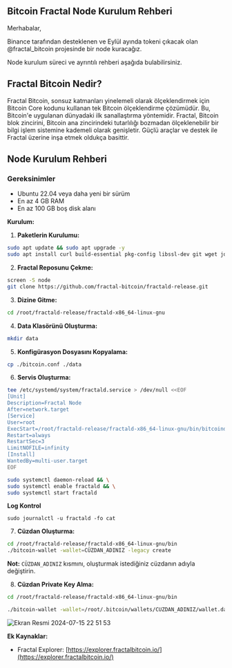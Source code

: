 ## Bitcoin Fractal Node Kurulum Rehberi

Merhabalar,

Binance tarafından desteklenen ve Eylül ayında tokeni çıkacak olan @fractal_bitcoin projesinde bir node kuracağız. 

Node kurulum süreci ve ayrıntılı rehberi aşağıda bulabilirsiniz.

## Fractal Bitcoin Nedir?

Fractal Bitcoin, sonsuz katmanları yinelemeli olarak ölçeklendirmek için Bitcoin Core kodunu kullanan tek Bitcoin ölçeklendirme çözümüdür. Bu, Bitcoin'e uygulanan dünyadaki ilk sanallaştırma yöntemidir. Fractal, Bitcoin blok zincirini, Bitcoin ana zincirindeki tutarlılığı bozmadan ölçeklenebilir bir bilgi işlem sistemine kademeli olarak genişletir. Güçlü araçlar ve destek ile Fractal üzerine inşa etmek oldukça basittir.

## Node Kurulum Rehberi

### Gereksinimler

- Ubuntu 22.04 veya daha yeni bir sürüm
- En az 4 GB RAM
- En az 100 GB boş disk alanı

**Kurulum:**

1. **Paketlerin Kurulumu:**

```bash
sudo apt update && sudo apt upgrade -y
sudo apt install curl build-essential pkg-config libssl-dev git wget jq make gcc chrony -y
```

2. **Fractal Reposunu Çekme:**

```bash
screen -S node
git clone https://github.com/fractal-bitcoin/fractald-release.git
```

3. **Dizine Gitme:**

```bash
cd /root/fractald-release/fractald-x86_64-linux-gnu
```

4. **Data Klasörünü Oluşturma:**

```bash
mkdir data
```

5. **Konfigürasyon Dosyasını Kopyalama:**

```bash
cp ./bitcoin.conf ./data
```

6. **Servis Oluşturma:**

```bash
tee /etc/systemd/system/fractald.service > /dev/null <<EOF
[Unit]
Description=Fractal Node
After=network.target
[Service]
User=root
ExecStart=/root/fractald-release/fractald-x86_64-linux-gnu/bin/bitcoind -datadir=/root/fractald-release/fractald-x86_64-linux-gnu/data/ -maxtipage=504576000
Restart=always
RestartSec=3
LimitNOFILE=infinity
[Install]
WantedBy=multi-user.target
EOF
```

```bash
sudo systemctl daemon-reload && \
sudo systemctl enable fractald && \
sudo systemctl start fractald
```

**Log Kontrol**
```
sudo journalctl -u fractald -fo cat
```

7. **Cüzdan Oluşturma:**

```bash
cd /root/fractald-release/fractald-x86_64-linux-gnu/bin
./bitcoin-wallet -wallet=CÜZDAN_ADINIZ -legacy create
```
**Not:** `CÜZDAN_ADINIZ` kısmını, oluşturmak istediğiniz cüzdanın adıyla değiştirin.

8. **Cüzdan Private Key Alma:**
```bash
cd /root/fractald-release/fractald-x86_64-linux-gnu/bin
```
```bash
./bitcoin-wallet -wallet=/root/.bitcoin/wallets/CUZDAN_ADINIZ/wallet.dat -dumpfile=/root/.bitcoin/wallets/CUZDAN_ADINIZ/MyPK.dat dump
```

![Ekran Resmi 2024-07-15 22 51 53](https://github.com/user-attachments/assets/e3abaf80-6ee2-4ae5-8fc4-dd6debe75819)

**Ek Kaynaklar:**

* Fractal Explorer: [https://explorer.fractalbitcoin.io/](https://explorer.fractalbitcoin.io/)


